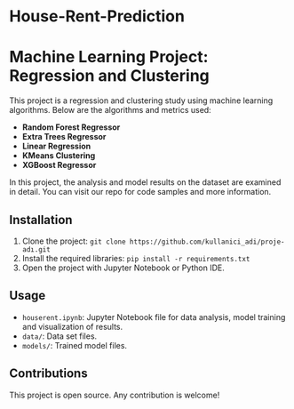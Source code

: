 # House-Rent-Prediction

# Machine Learning Project: Regression and Clustering

This project is a regression and clustering study using machine learning algorithms. Below are the algorithms and metrics used:

- **Random Forest Regressor**
- **Extra Trees Regressor**
- **Linear Regression**
- **KMeans Clustering**
- **XGBoost Regressor**

In this project, the analysis and model results on the dataset are examined in detail. You can visit our repo for code samples and more information.

## Installation

1. Clone the project: `git clone https://github.com/kullanici_adi/proje-adı.git`
2. Install the required libraries: `pip install -r requirements.txt`
3. Open the project with Jupyter Notebook or Python IDE.

## Usage

- `houserent.ipynb`: Jupyter Notebook file for data analysis, model training and visualization of results.
- `data/`: Data set files.
- `models/`: Trained model files.

## Contributions

This project is open source. Any contribution is welcome!
